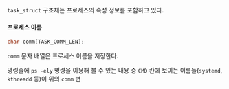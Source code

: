 `task_struct` 구조체는 프로세스의 속성 정보를 포함하고 있다. 

#### 프로세스 이름
```C
char comm[TASK_COMM_LEN];
```
`comm` 문자 배열은 프로세스 이름을 저장한다.

명령줄에 `ps -ely` 명령을 이용해 볼 수 있는 내용 중 `CMD` 칸에 보이는 이름들(`systemd`, `kthreadd` 등)이 위의 `comm` 변